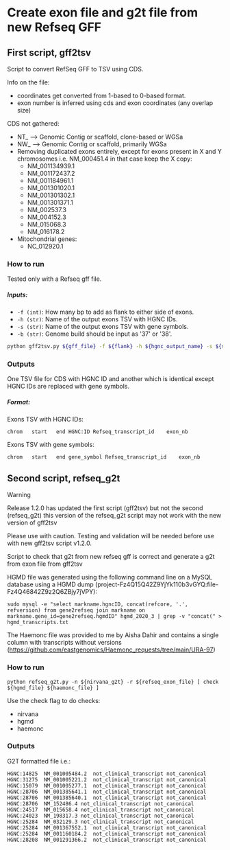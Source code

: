 # Create exon file and g2t file from new Refseq GFF

## First script, gff2tsv

Script to convert RefSeq GFF to TSV using CDS.

Info on the file:

- coordinates get converted from 1-based to 0-based format.
- exon number is inferred using cds and exon coordinates (any overlap size)

CDS not gathered:

- NT_ --> Genomic Contig or scaffold, clone-based or WGSa
- NW_ --> Genomic Contig or scaffold, primarily WGSa
- Removing duplicated exons entirely, except for exons present in X and Y chromosomes i.e. NM_000451.4 in that case keep the X copy:
  - NM_001134939.1
  - NM_001172437.2
  - NM_001184961.1
  - NM_001301020.1
  - NM_001301302.1
  - NM_001301371.1
  - NM_002537.3
  - NM_004152.3
  - NM_015068.3
  - NM_016178.2
- Mitochondrial genes:
  - NC_012920.1

### How to run

Tested only with a Refseq gff file.
##### Inputs:
- `-f (int)`: How many bp to add as flank to either side of exons.
- `-h (str)`: Name of the output exons TSV with HGNC IDs.
- `-s (str)`: Name of the output exons TSV with gene symbols.
- `-b (str)`: Genome build should be input as '37' or '38'.

```bash
python gff2tsv.py ${gff_file} -f ${flank} -h ${hgnc_output_name} -s ${symbols_output_name} -b ${genome_build}
```

### Outputs

One TSV file for CDS with HGNC ID and another which is identical except HGNC IDs are replaced with gene symbols.

##### Format:
Exons TSV with HGNC IDs:
```tsv
chrom   start   end HGNC:ID Refseq_transcript_id    exon_nb
```
Exons TSV with gene symbols:
```
chrom   start   end gene_symbol Refseq_transcript_id    exon_nb
```

## Second script, refseq_g2t

> [!WARNING]
> Release 1.2.0 has updated the first script (gff2tsv) but not the second (refseq_g2t)
> this version of the refseq_g2t script may not work with the new version of gff2tsv
>
> Please use with caution. Testing and validation will be needed before use with new gff2tsv script v1.2.0.

Script to check that g2t from new refseq gff is correct and generate a g2t from exon file from gff2tsv

HGMD file was generated using the following command line on a MySQL database using a HGMD dump (project-Fz4Q15Q42Z9YjYk110b3vGYQ:file-Fz4Q46842Z9z2Q6ZBjy7jVPY):

```shell
sudo mysql -e "select markname.hgncID, concat(refcore, '.', refversion) from gene2refseq join markname on markname.gene_id=gene2refseq.hgmdID" hgmd_2020_3 | grep -v "concat(" > hgmd_transcripts.txt
```

The Haemonc file was provided to me by Aisha Dahir and contains a single column with transcripts without versions (https://github.com/eastgenomics/Haemonc_requests/tree/main/URA-97)

### How to run

```shell
python refseq_g2t.py -n ${nirvana_g2t} -r ${refseq_exon_file} [ check ${hgmd_file} ${haemonc_file} ]
```

Use the check flag to do checks:

- nirvana
- hgmd
- haemonc

### Outputs

G2T formatted file i.e.:

```tsv
HGNC:14825  NM_001005484.2  not_clinical_transcript not_canonical
HGNC:31275  NM_001005221.2  not_clinical_transcript not_canonical
HGNC:15079  NM_001005277.1  not_clinical_transcript not_canonical
HGNC:28706  NM_001385641.1  not_clinical_transcript not_canonical
HGNC:28706  NM_001385640.1  not_clinical_transcript not_canonical
HGNC:28706  NM_152486.4 not_clinical_transcript not_canonical
HGNC:24517  NM_015658.4 not_clinical_transcript not_canonical
HGNC:24023  NM_198317.3 not_clinical_transcript not_canonical
HGNC:25284  NM_032129.3 not_clinical_transcript not_canonical
HGNC:25284  NM_001367552.1  not_clinical_transcript not_canonical
HGNC:25284  NM_001160184.2  not_clinical_transcript not_canonical
HGNC:28208  NM_001291366.2  not_clinical_transcript not_canonical
```
